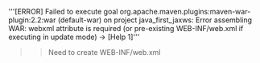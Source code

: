 
'''[ERROR] Failed to execute goal org.apache.maven.plugins:maven-war-plugin:2.2:war (default-war) 
on project java_first_jaxws: Error assembling WAR: webxml attribute is required (or pre-existing WEB-INF/web.xml if executing in update mode) -> [Help 1]'''
>> Need to create WEB-INF/web.xml
